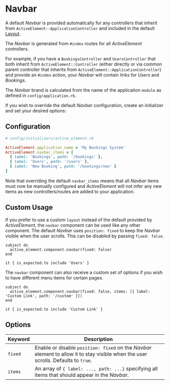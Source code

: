 # Navbar

A default _Navbar_ is provided automatically for any controllers that inherit from `ActiveElement::ApplicationController` and included in the default [Layout](../layout.html).

The _Navbar_ is generated from `#index` routes for all _ActiveElement_ controllers.

For example, if you have a `BookingsController` and `UsersController` that both inherit from `ActiveElement::Controller` (either directly or via common parent controller that inherits from `ActiveElement::ApplicationController`) and provide an `#index` action, your _Navbar_ will contain links for _Users_ and _Bookings_.

The _Navbar_ brand is calculated from the name of the application `module` as defined in `config/application.rb`.

If you wish to override the default _Navbar_ configuration, create an initializer and set your desired options:

## Configuration

```ruby
# config/initializers/active_element.rb

ActiveElement.application_name = 'My Bookings System'
ActiveElement.navbar_items = [
  { label: 'Bookings', path: '/bookings' },
  { label: 'Users', path: '/users' },
  { label: 'New Booking', path: '/bookings/new' }
]
```

Note that overriding the default `navbar_items` means that all _Navbar_ items must now be manually configured and _ActiveElement_ will not infer any new items as new controllers/routes are added to your application.

## Custom Usage

If you prefer to use a custom `layout` instead of the default provided by _ActiveElement_, the `navbar` component can be used like any other component. The default _Navbar_ uses `position: fixed` to keep the _Navbar_ visible when the user scrolls. This can be disabled by passing `fixed: false`.

```rspec:html
subject do
  active_element.component.navbar(fixed: false)
end

it { is_expected.to include 'Users' }
```

The `navbar` component can also receive a custom set of options if you wish to have different menu items for certain pages.

```rspec:html
subject do
  active_element.component.navbar(fixed: false, items: [{ label: 'Custom Link', path: '/custom' }])
end

it { is_expected.to include 'Custom Link' }
```

## Options

| Keyword | Description |
|-|-|
| `fixed` | Enable or disable `position: fixed` on the _Navbar_ element to allow it to stay visible when the user scrolls. Defaults to `true`.
| `items` | An array of `{ label: ..., path: ...}` specifying all items that should appear in the _Navbar_.

